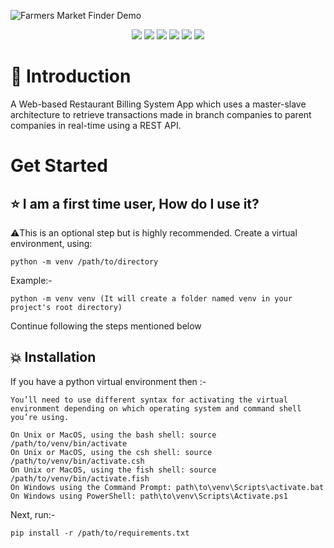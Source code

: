 ![Farmers Market Finder Demo](media/EBillResto.gif)
<p align="center">
<img src="https://img.shields.io/badge/Windows-0078D6?style=for-the-badge&logo=windows&logoColor=white" />
<img src="https://img.shields.io/badge/Linux-FCC624?style=for-the-badge&logo=linux&logoColor=black" />
<img src="https://img.shields.io/badge/DJANGO-REST-ff1709?style=for-the-badge&logo=django&logoColor=white&color=ff1709&labelColor=gray" />
<img src="https://img.shields.io/badge/JavaScript-323330?style=for-the-badge&logo=javascript&logoColor=F7DF1E" />
<img src="https://img.shields.io/badge/HTML5-E34F26?style=for-the-badge&logo=html5&logoColor=white" />
<img src="https://img.shields.io/badge/CSS3-1572B6?style=for-the-badge&logo=css3&logoColor=white" />
</p>

# 📌 Introduction
A Web-based Restaurant Billing System App which uses a master-slave architecture to retrieve transactions made in branch companies to parent companies in real-time using a REST API.

# Get Started

## ⭐ I am a first time user, How do I use it?

:warning:This is an optional step but is highly recommended. Create a virtual environment, using:

```
python -m venv /path/to/directory
```
Example:-
```
python -m venv venv (It will create a folder named venv in your project's root directory)
```

Continue following the steps mentioned below

## 💥 Installation

If you have a python virtual environment then :-

```
You’ll need to use different syntax for activating the virtual environment depending on which operating system and command shell you’re using.

On Unix or MacOS, using the bash shell: source /path/to/venv/bin/activate
On Unix or MacOS, using the csh shell: source /path/to/venv/bin/activate.csh
On Unix or MacOS, using the fish shell: source /path/to/venv/bin/activate.fish
On Windows using the Command Prompt: path\to\venv\Scripts\activate.bat
On Windows using PowerShell: path\to\venv\Scripts\Activate.ps1
```

Next, run:-
```
pip install -r /path/to/requirements.txt
```
